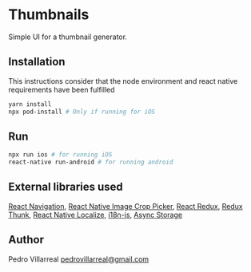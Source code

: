 # Thumbnails

Simple UI for a thumbnail generator.

## Installation
This instructions consider that the node environment and react native requirements have been fulfilled 

```bash
yarn install
npx pod-install # Only if running for iOS 
```

## Run

```bash
npx run ios # for running iOS
react-native run-android # for running android
```

## External libraries used


[React Navigation](https://reactnavigation.org/),
[React Native Image Crop Picker](https://github.com/ivpusic/react-native-image-crop-picker),
[React Redux](https://react-redux.js.org/),
[Redux Thunk](https://github.com/reduxjs/redux-thunk),
[React Native Localize](https://github.com/zoontek/react-native-localize),
[i18n-js](https://github.com/fnando/i18n-js),
[Async Storage](https://github.com/react-native-community/async-storage)


## Author
Pedro Villarreal
pedrovillarreal@gmail.com
